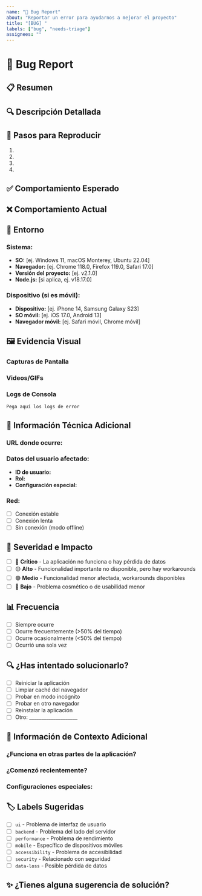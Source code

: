 ```yaml
---
name: "🐛 Bug Report"
about: "Reportar un error para ayudarnos a mejorar el proyecto"
title: "[BUG] "
labels: ["bug", "needs-triage"]
assignees: ""
---
```


# 🐛 Bug Report

## 📋 Resumen
<!-- Describe el bug en una línea clara y concisa -->


## 🔍 Descripción Detallada
<!-- Explica el problema de manera detallada -->


## 🔄 Pasos para Reproducir
<!-- Proporciona pasos específicos y numerados -->
1. 
2. 
3. 
4. 

## ✅ Comportamiento Esperado
<!-- Describe qué esperabas que ocurriera -->


## ❌ Comportamiento Actual
<!-- Describe qué está ocurriendo en su lugar -->


## 📱 Entorno
### Sistema:
- **SO:** [ej. Windows 11, macOS Monterey, Ubuntu 22.04]
- **Navegador:** [ej. Chrome 118.0, Firefox 119.0, Safari 17.0]
- **Versión del proyecto:** [ej. v2.1.0]
- **Node.js:** [si aplica, ej. v18.17.0]

### Dispositivo (si es móvil):
- **Dispositivo:** [ej. iPhone 14, Samsung Galaxy S23]
- **SO móvil:** [ej. iOS 17.0, Android 13]
- **Navegador móvil:** [ej. Safari móvil, Chrome móvil]

## 🖼️ Evidencia Visual
### Capturas de Pantalla
<!-- Arrastra y suelta imágenes aquí -->

### Videos/GIFs
<!-- Si el bug es complejo de explicar, un video ayuda mucho -->

### Logs de Consola
<!-- Incluye cualquier error de consola -->
```
Pega aquí los logs de error
```

## 🔧 Información Técnica Adicional
### URL donde ocurre:
<!-- Si aplica -->

### Datos del usuario afectado:
- **ID de usuario:** 
- **Rol:** 
- **Configuración especial:** 

### Red:
- [ ] Conexión estable
- [ ] Conexión lenta
- [ ] Sin conexión (modo offline)

## 🎯 Severidad e Impacto
<!-- Marca la opción que mejor describa el impacto -->
- [ ] 🔴 **Crítico** - La aplicación no funciona o hay pérdida de datos
- [ ] 🟡 **Alto** - Funcionalidad importante no disponible, pero hay workarounds
- [ ] 🟢 **Medio** - Funcionalidad menor afectada, workarounds disponibles
- [ ] 🔵 **Bajo** - Problema cosmético o de usabilidad menor

## 📊 Frecuencia
- [ ] Siempre ocurre
- [ ] Ocurre frecuentemente (>50% del tiempo)
- [ ] Ocurre ocasionalmente (<50% del tiempo)
- [ ] Ocurrió una sola vez

## 🔍 ¿Has intentado solucionarlo?
<!-- Marca lo que has intentado -->
- [ ] Reiniciar la aplicación
- [ ] Limpiar caché del navegador
- [ ] Probar en modo incógnito
- [ ] Probar en otro navegador
- [ ] Reinstalar la aplicación
- [ ] Otro: ____________________

## 🧩 Información de Contexto Adicional
### ¿Funciona en otras partes de la aplicación?
<!-- ¿Es específico de una sección o afecta toda la app? -->

### ¿Comenzó recientemente?
<!-- ¿Funcionaba antes? ¿Cuándo notaste el problema por primera vez? -->

### Configuraciones especiales:
<!-- ¿Tienes alguna configuración personalizada que podría afectar? -->

## 🏷️ Labels Sugeridas
<!-- El equipo asignará las labels apropiadas -->
- [ ] `ui` - Problema de interfaz de usuario
- [ ] `backend` - Problema del lado del servidor
- [ ] `performance` - Problema de rendimiento
- [ ] `mobile` - Específico de dispositivos móviles
- [ ] `accessibility` - Problema de accesibilidad
- [ ] `security` - Relacionado con seguridad
- [ ] `data-loss` - Posible pérdida de datos

## ✨ ¿Tienes alguna sugerencia de solución?
<!-- Si tienes ideas de cómo podría solucionarse -->